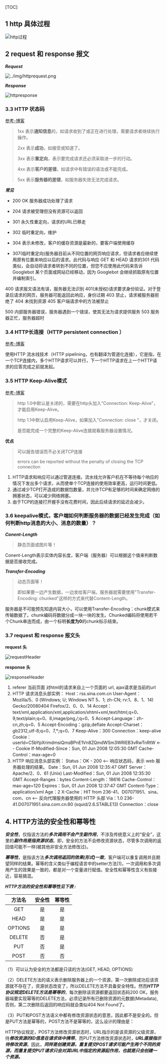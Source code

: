 [TOC]

## 1 http 具体过程 ##

![http过程](../img/http%E8%BF%87%E7%A8%8B.jpg)

## 2 request 和 response 报文 ##

***Request***

![../img/httprequest.png](../img/httprequest.png)

***Response***

![httpresponse](../img/httpresponse.png)

### 3.3 HTTP 状态码 ###

[参考-博客](https://www.cnblogs.com/jly144000/archive/2017/12/07/7998615.html)

> 1xx 表示**通知信息**的，如请求收到了或正在进行处理，需要请求者继续执行操作。
>
> 2xx 表示**成功**，如接受或知道了。
>
> 3xx 表示**重定向**，表示要完成请求还必须采取进一步的行动。
>
> 4xx 表示**客户的差错**，如请求中有错误的语法或不能完成。
>
> 5xx 表示**服务器的差错**，如服务器失效无法完成请求。

***常见***

* 200 OK 服务器成功处理了请求
* 204 请求被受理但没有资源可以返回

* 301 永久性重定向，请求的URL已移走
* 302 临时重定向，维护
* 304 表示未修改，客户的缓存资源是最新的，要客户端使用缓存
* 307(临时重定向)服务器目前从不同位置的网页响应请求，但请求者应继续使用原有位置来响应以后的请求。此代码与响应 GET 和 HEAD 请求的301 代码类似，会自动将请求者转到不同的位置，但您不应使用此代码来告诉 Googlebot 某个页面或网站已经移动，因为 Googlebot 会继续抓取原有位置并编制索引。

400 请求报文语法有误，服务器无法识别
401(未授权)请求要求身份验证。对于登录后请求的网页，服务器可能返回此响应，身份过期
403 禁止，请求被服务器拒绝了
404 未找到资源
405 客户端请求中的方法被禁止

500 内部服务器错误，服务器遇到一个错误，使其无法为请求提供服务
503 服务器正忙，服务器超时

### 3.4 HTTP长连接（HTTP persistent connection ） ###

[参考-博客](https://www.cnblogs.com/cswuyg/p/3653263.html)

使用HTTP 流水线技术（HTTP pipelining，也有翻译为管道化连接），它是指，在一个TCP连接内，多个HTTP请求可以并行，下一个HTTP请求在上一个HTTP请求的应答完成之前就发起。



### 3.5 HTTP Keep-Alive模式 ###

 [参考-博客](http://www.cnblogs.com/skynet/archive/2010/12/11/1903347.html>)

> http 1.0中默认是关闭的，需要在http头加入"Connection: Keep-Alive"，才能启用Keep-Alive。
>
> http 1.1中默认启用Keep-Alive，如果加入"Connection: close "，才关闭。
>
> 是否能完成一个完整的Keep-Alive连接就看服务器设置情况。

**优点**

> 可以报告错误而不必关闭TCP连接
>
> errors can be reported without the penalty of closing the TCP connection

1. HTTP请求和响应可以通过管道连接。流水线允许客户机在不等待每个响应的情况下发出多个请求，从而使单个TCP连接的使用效率更高，运行时间更低。
2. 通过减少TCP打开造成的数据包数量，并允许TCP有足够的时间来确定网络的拥塞状态，可以减少网络拥塞。
3. 由于TCP的连接打开握手没有花费时间，因此后续请求的延迟会减少。

### 3.6 keepalive模式，客户端如何判断服务器的数据已经发生完成（如何判断http消息的大小、消息的数量）？ ###

***Conent-Length***

> 静态页面或图片等！

Conent-Length表示实体内容长度，客户端（服务器）可以根据这个值来判断数据是否接收完成。

***Transfer-Encoding***

> 动态页面等！
>
> 即如果要一边产生数据，一边发给客户端，服务器就需要使用"Transfer-Encoding: chunked"这样的方式来代替Content-Length。

服务器是不可能预先知道内容大小，可以使用Transfer-Encoding：chunk模式来传输数据了。chunk编码将数据分成一块一块的发生。Chunked编码将使用若干个Chunk串连而成，由一个标明**长度为0**的chunk标示结束。

### 3.7 request 和 response 报文头 ###

**request 头**

![requestHeader](C:/Users/nzq/Desktop/Learn/note/%E8%AE%A1%E7%AE%97%E6%9C%BA%E5%9F%BA%E7%A1%80/img/requestHeader.png)

**response 头**

![responseHeader](C:/Users/nzq/Desktop/Learn/note/%E8%AE%A1%E7%AE%97%E6%9C%BA%E5%9F%BA%E7%A1%80/img/responseHeader.png)

1. referer 当前页面 对html的请求来自上一个页面的 url, ajax请求是当前的url
2. HTTP 请求消息头部实例： 
   Host：rss.sina.com.cn 
   User-Agent：Mozilla/5、0 (Windows; U; Windows NT 5、1; zh-CN; rv:1、8、1、14) Gecko/20080404 Firefox/2、0、0、14 
   Accept：text/xml,application/xml,application/xhtml+xml,text/html;q=0、9,text/plain;q=0、8,image/png,*/*;q=0、5 
   Accept-Language：zh-cn,zh;q=0、5 
   Accept-Encoding：gzip,deflate 
   Accept-Charset：gb2312,utf-8;q=0、7,*;q=0、7 
   Keep-Alive：300 
   Connection：keep-alive 
   Cookie：userId=C5bYpXrimdmsiQmsBPnE1Vn8ZQmdWSm3WRlEB3vRwTnRtW &lt;-- Cookie 
   If-Modified-Since：Sun, 01 Jun 2008 12:05:30 GMT 
   Cache-Control：max-age=0 
3. HTTP 响应消息头部实例： 
   Status：OK - 200 &lt;-- 响应状态码，表示 web 服务器处理的结果。 
   Date：Sun, 01 Jun 2008 12:35:47 GMT 
   Server：Apache/2、0、61 (Unix) 
   Last-Modified：Sun, 01 Jun 2008 12:35:30 GMT 
   Accept-Ranges：bytes 
   Content-Length：18616 
   Cache-Control：max-age=120 
   Expires：Sun, 01 Jun 2008 12:37:47 GMT 
   Content-Type：application/xml 
   Age：2 
   X-Cache：HIT from 236-41、D07071951、sina、com、cn &lt;-- 反向代理服务器使用的 HTTP 头部 
   Via：1.0 236-41.D07071951.sina.com.cn:80 (squid/2.6.STABLE13) 
   Connection：close

## 4. HTTP方法的安全性和幂等性 ##

***安全性***，仅指该方法的***多次调用不会产生副作用***，不涉及传统意义上的“安全”，这里的***副作用是指资源状态***。即，安全的方法不会修改资源状态，尽管多次调用的返回值可能不一样(被其他非安全方法修改过)。	

***幂等性***，是指该方法***多次调用返回的效果(形式)一致***，客户端可以重复调用并且期望同样的结果。幂等的含义类似于编程语言中的setter方法[1]，一次调用和多次调用产生的效果是一致的，都是对一个变量进行赋值。安全性和幂等性含义有些接近，容易搞混。

***HTTP方法的安全性和幂等性见下表 :***

| 方法名  | 安全性 | 幂等性 |
| :-----: | :----: | :----: |
|   GET   |   是   |   是   |
|  HEAD   |   是   |   是   |
| OPTIONS |   是   |   是   |
| DELETE  |   否   |   是   |
|   PUT   |   否   |   是   |
|  POST   |   否   |   否   |

（1）可以认为安全的方法都是只读的方法(GET, HEAD, OPTIONS)

（2）DELETE方法的语义表示删除服务器上的一个资源，第一次删除成功后该资源就不存在了，资源状态改变了，所以DELETE方法不具备安全特性。然而***HTTP协议规定DELETE方法是幂等的***，每次删除该资源都要返回状态码200 OK，服务器端要实现幂等的DELETE方法，必须记录所有已删除资源的元数据(Metadata),否则，第二次删除后返回的响应码就会类似404 Not Found了。

（3）PUT和POST方法语义中都有修改资源状态的意思，因此都不是安全的。但是PUT方法是幂等的，POST方法不是幂等的，这么设计的理由是：

HTTP协议规定，POST方法修改资源状态时，URL指示的是该资源的父级资源，待***修改资源的ID信息在请求体中携带***。而PUT方法修改资源状态时，***URL直接指示待修改资源***。因此，***同样是创建资源，重复提交POST请求可能产生两个不同的资源，而重复提交PUT请求只会对其URL中指定的资源起作用，也就是只会创建一个资源。***